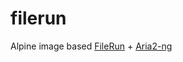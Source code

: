 # filerun
Alpine image based [FileRun](https://filerun.com) + [Aria2-ng](http://ariang.mayswind.net/)
